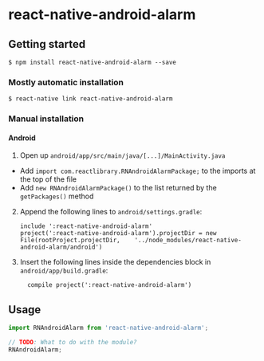 
# react-native-android-alarm

## Getting started

`$ npm install react-native-android-alarm --save`

### Mostly automatic installation

`$ react-native link react-native-android-alarm`

### Manual installation


#### Android

1. Open up `android/app/src/main/java/[...]/MainActivity.java`
  - Add `import com.reactlibrary.RNAndroidAlarmPackage;` to the imports at the top of the file
  - Add `new RNAndroidAlarmPackage()` to the list returned by the `getPackages()` method
2. Append the following lines to `android/settings.gradle`:
  	```
  	include ':react-native-android-alarm'
  	project(':react-native-android-alarm').projectDir = new File(rootProject.projectDir, 	'../node_modules/react-native-android-alarm/android')
  	```
3. Insert the following lines inside the dependencies block in `android/app/build.gradle`:
  	```
      compile project(':react-native-android-alarm')
  	```


## Usage
```javascript
import RNAndroidAlarm from 'react-native-android-alarm';

// TODO: What to do with the module?
RNAndroidAlarm;
```
  